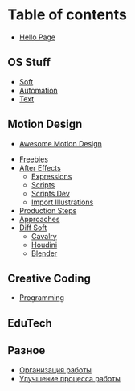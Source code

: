 # Table of contents

* [Hello Page](README.md)
<!-- * [About me](about.md) -->

## OS Stuff

* [Soft](os-stuff/soft.md)
* [Automation](os-stuff/automation-common.md)
* [Text](os-stuff/documents.md)

## Motion Design

* [Awesome Motion Design](motion-design/amd1.md)
<!-- * [Inspiration Profiles](motion-design/inspiration_profiles.md) -->
* [Freebies](motion-design/freebies.md)
* [After Effects](motion-design/aftereffects_commonpage.md)
  * [Expressions](motion-design/expressions1.md)
  * [Scripts](motion-design/scripts-kbar.md)
  * [Scripts Dev](motion-design/scripts-dev.md)
  * [Import Illustrations](motion-design/illustration.md)
* [Production Steps](motion-design/production-steps.md)
* [Approaches](motion-design/approaches.md)
* [Diff Soft](motion-design/dif-soft.md)
  * [Cavalry](motion-design/cavalry.md)
  * [Houdini](motion-design/Houdini1.md)
  * [Blender](motion-design/blender1.md)

## Creative Coding

* [Programming](creative-coding/programming.md)

## EduTech

<!-- * [How to learning](edu/how-start-to-learn.md)
* [Tricks & Hacks](edu/tricks-&-Hacks.md)
* [learning-variations](edu/learning-variations.md) -->

## Разное

* [Организация работы](diff/workflow.md)
* [Улучшение процесса работы](diff/workflow-update.md)
